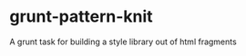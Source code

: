 grunt-pattern-knit
==================

A grunt task for building a style library out of html fragments
